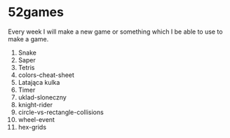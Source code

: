 # 52games

Every week I will make a new game or something which I be able to use to make a
game.

1. Snake
2. Saper
3. Tetris
4. colors-cheat-sheet
5. Latająca kulka
6. Timer
7. uklad-sloneczny
8. knight-rider
9. circle-vs-rectangle-collisions
10. wheel-event
11. hex-grids
